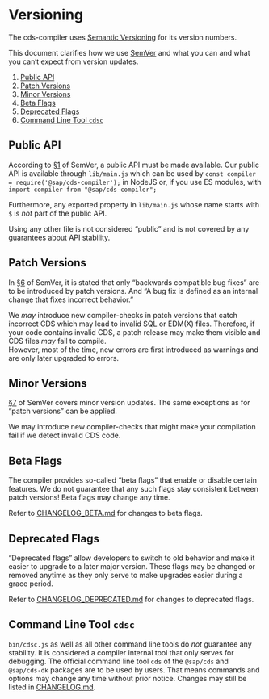# Versioning

The cds-compiler uses [Semantic Versioning][SemVer] for its version numbers.

This document clarifies how we use [SemVer] and what you can and what you can‘t
expect from version updates.

<!-- toc: start -->

1. [Public API](#public-api)
2. [Patch Versions](#patch-versions)
3. [Minor Versions](#minor-versions)
4. [Beta Flags](#beta-flags)
5. [Deprecated Flags](#deprecated-flags)
6. [Command Line Tool `cdsc`](#command-line-tool-cdsc)

<!-- toc: end -->

## Public API

According to [§1] of SemVer, a public API must be made available.  Our public
API is available through `lib/main.js` which can be used by
`const compiler = require('@sap/cds-compiler');` in NodeJS or, if you use
ES modules, with `import compiler from "@sap/cds-compiler";`

Furthermore, any exported property in `lib/main.js` whose name starts with `$`
is _not_ part of the public API.

Using any other file is not considered “public” and is not covered by any
guarantees about API stability.

## Patch Versions

In [§6] of SemVer, it is stated that only “backwards compatible bug fixes” are
to be introduced by patch versions.  And “A bug fix is defined as an internal
change that fixes incorrect behavior.”

We _may_ introduce new compiler-checks in patch versions that catch incorrect
CDS which may lead to invalid SQL or EDM(X) files.  Therefore, if your code
contains invalid CDS, a patch release may make them visible and CDS files _may_
fail to compile.  
However, most of the time, new errors are first introduced as warnings and are
only later upgraded to errors.

## Minor Versions

[§7] of SemVer covers minor version updates.  The same exceptions as for
“patch versions” can be applied.

We may introduce new compiler-checks that might make your compilation fail if
we detect invalid CDS code.

## Beta Flags

The compiler provides so-called “beta flags” that enable or disable certain
features.  We do not guarantee that any such flags stay consistent between
patch versions!  Beta flags may change any time.

Refer to [CHANGELOG_BETA.md](./CHANGELOG_BETA.md) for changes to beta flags.

## Deprecated Flags

“Deprecated flags” allow developers to switch to old behavior and make it
easier to upgrade to a later major version.  These flags may be changed or
removed anytime as they only serve to make upgrades easier during a grace
period.

Refer to [CHANGELOG_DEPRECATED.md](./CHANGELOG_DEPRECATED.md) for changes
to deprecated flags.

## Command Line Tool `cdsc`

`bin/cdsc.js` as well as all other command line tools do _not_ guarantee any
stability.  It is considered a compiler internal tool that only serves for
debugging.  The official command line tool `cds` of the `@sap/cds` and
`@sap/cds-dk` packages are to be used by users.  That means commands and
options may change any time without prior notice.  Changes may still be listed
in [CHANGELOG.md](../CHANGELOG.md).

[SemVer]: https://semver.org/
[§1]: https://semver.org/#spec-item-1
[§6]: https://semver.org/#spec-item-6
[§7]: https://semver.org/#spec-item-7
